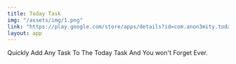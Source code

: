 ```yaml
---
title: Today Task
img: "/assets/img/1.png"
link: "https://play.google.com/store/apps/details?id=com.anon3mity.todaytask&pcampaignid=pcampaignidMKT-Other-global-all-co-prtnr-py-PartBadge-Mar2515-1"
layout: app
---
```

 Quickly Add Any Task To The Today Task And You won't Forget Ever.